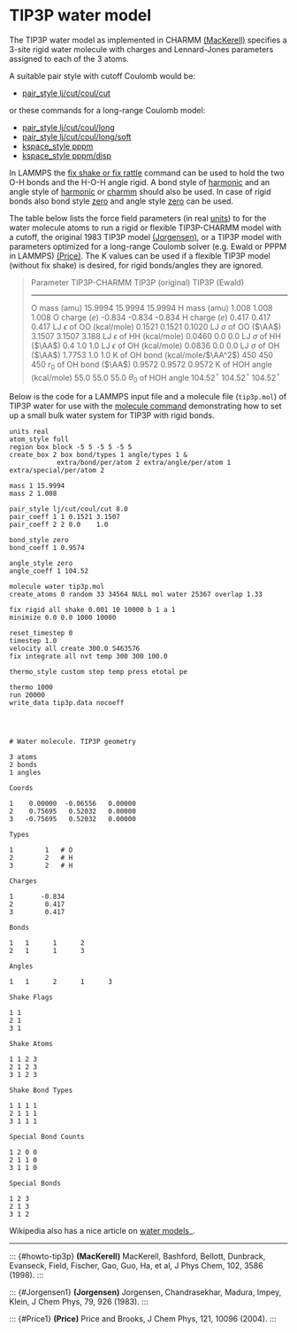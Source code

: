# TIP3P water model

The TIP3P water model as implemented in CHARMM
[(MacKerell)](howto-tip3p) specifies a 3-site rigid water molecule with
charges and Lennard-Jones parameters assigned to each of the 3 atoms.

A suitable pair style with cutoff Coulomb would be:

-   [pair_style lj/cut/coul/cut](pair_lj_cut_coul)

or these commands for a long-range Coulomb model:

-   [pair_style lj/cut/coul/long](pair_lj_cut_coul)
-   [pair_style lj/cut/coul/long/soft](pair_fep_soft)
-   [kspace_style pppm](kspace_style)
-   [kspace_style pppm/disp](kspace_style)

In LAMMPS the [fix shake or fix rattle](fix_shake) command can be used
to hold the two O-H bonds and the H-O-H angle rigid. A bond style of
[harmonic](bond_harmonic) and an angle style of
[harmonic](angle_harmonic) or [charmm](angle_charmm) should also be
used. In case of rigid bonds also bond style [zero](bond_zero) and angle
style [zero](angle_zero) can be used.

The table below lists the force field parameters (in real
[units](units)) to for the water molecule atoms to run a rigid or
flexible TIP3P-CHARMM model with a cutoff, the original 1983 TIP3P model
[(Jorgensen)](Jorgensen1), or a TIP3P model with parameters optimized
for a long-range Coulomb solver (e.g. Ewald or PPPM in LAMMPS)
[(Price)](Price1). The K values can be used if a flexible TIP3P model
(without fix shake) is desired, for rigid bonds/angles they are ignored.

> 
>   Parameter                          TIP3P-CHARMM       TIP3P (original)   TIP3P (Ewald)
>   ---------------------------------- ------------------ ------------------ ------------------
>   O mass (amu)                       15.9994            15.9994            15.9994
>   H mass (amu)                       1.008              1.008              1.008
>   O charge ($e$)                     -0.834             -0.834             -0.834
>   H charge ($e$)                     0.417              0.417              0.417
>   LJ $\epsilon$ of OO (kcal/mole)    0.1521             0.1521             0.1020
>   LJ $\sigma$ of OO ($\AA$)          3.1507             3.1507             3.188
>   LJ $\epsilon$ of HH (kcal/mole)    0.0460             0.0                0.0
>   LJ $\sigma$ of HH ($\AA$)          0.4                1.0                1.0
>   LJ $\epsilon$ of OH (kcal/mole)    0.0836             0.0                0.0
>   LJ $\sigma$ of OH ($\AA$)          1.7753             1.0                1.0
>   K of OH bond (kcal/mole/$\AA^2$)   450                450                450
>   $r_0$ of OH bond ($\AA$)           0.9572             0.9572             0.9572
>   K of HOH angle (kcal/mole)         55.0               55.0               55.0
>   $\theta_0$ of HOH angle            104.52$^{\circ}$   104.52$^{\circ}$   104.52$^{\circ}$

Below is the code for a LAMMPS input file and a molecule file
(`tip3p.mol`) of TIP3P water for use with the [molecule
command](molecule) demonstrating how to set up a small bulk water system
for TIP3P with rigid bonds.

``` LAMMPS
units real
atom_style full
region box block -5 5 -5 5 -5 5
create_box 2 box bond/types 1 angle/types 1 &
            extra/bond/per/atom 2 extra/angle/per/atom 1 extra/special/per/atom 2

mass 1 15.9994
mass 2 1.008

pair_style lj/cut/coul/cut 8.0
pair_coeff 1 1 0.1521 3.1507
pair_coeff 2 2 0.0    1.0

bond_style zero
bond_coeff 1 0.9574

angle_style zero
angle_coeff 1 104.52

molecule water tip3p.mol
create_atoms 0 random 33 34564 NULL mol water 25367 overlap 1.33

fix rigid all shake 0.001 10 10000 b 1 a 1
minimize 0.0 0.0 1000 10000

reset_timestep 0
timestep 1.0
velocity all create 300.0 5463576
fix integrate all nvt temp 300 300 100.0

thermo_style custom step temp press etotal pe

thermo 1000
run 20000
write_data tip3p.data nocoeff




# Water molecule. TIP3P geometry

3 atoms
2 bonds
1 angles

Coords

1    0.00000  -0.06556   0.00000
2    0.75695   0.52032   0.00000
3   -0.75695   0.52032   0.00000

Types

1        1   # O
2        2   # H
3        2   # H

Charges

1       -0.834
2        0.417
3        0.417

Bonds

1   1      1      2
2   1      1      3

Angles

1   1      2      1      3

Shake Flags

1 1
2 1
3 1

Shake Atoms

1 1 2 3
2 1 2 3
3 1 2 3

Shake Bond Types

1 1 1 1
2 1 1 1
3 1 1 1

Special Bond Counts

1 2 0 0
2 1 1 0
3 1 1 0

Special Bonds

1 2 3
2 1 3
3 1 2
```

Wikipedia also has a nice article on [water
models](https://en.wikipedia.org/wiki/Water_model)\_.

------------------------------------------------------------------------

::: {#howto-tip3p}
**(MacKerell)** MacKerell, Bashford, Bellott, Dunbrack, Evanseck, Field,
Fischer, Gao, Guo, Ha, et al, J Phys Chem, 102, 3586 (1998).
:::

::: {#Jorgensen1}
**(Jorgensen)** Jorgensen, Chandrasekhar, Madura, Impey, Klein, J Chem
Phys, 79, 926 (1983).
:::

::: {#Price1}
**(Price)** Price and Brooks, J Chem Phys, 121, 10096 (2004).
:::
